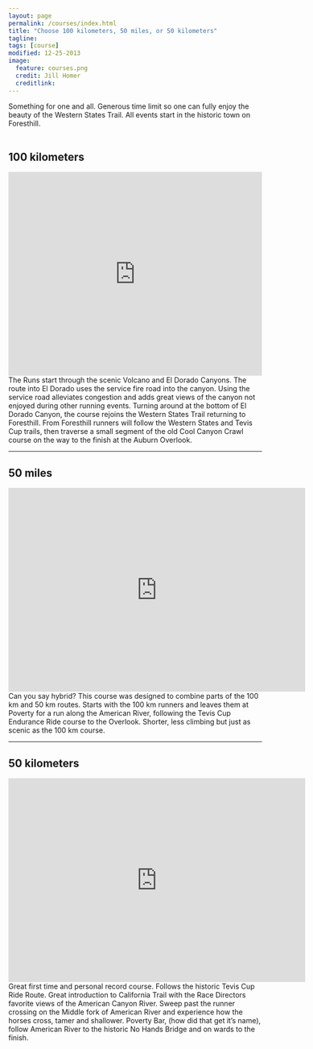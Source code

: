 ```yaml
---
layout: page
permalink: /courses/index.html
title: "Choose 100 kilometers, 50 miles, or 50 kilometers"
tagline: 
tags: [course]
modified: 12-25-2013
image:
  feature: courses.png
  credit: Jill Homer
  creditlink: 
---
```


Something for one and all. Generous time limit so one can fully enjoy the beauty of the Western States Trail. All events start in the historic town on Foresthill.
<br><br>

## 100 kilometers

<iframe height='405' width='100%' frameborder='0' allowtransparency='true' scrolling='no' src='http://www.strava.com/activities/102414416/embed/725e28c018793f1018d339f497384f735876029f'></iframe>
<br>
The Runs start through the scenic Volcano and El Dorado Canyons. The route into El Dorado uses the service fire road into the canyon. Using the service road alleviates congestion and adds great views of the canyon not enjoyed during other running events. Turning around at the bottom of El Dorado Canyon, the course rejoins the Western States Trail returning to Foresthill. From Foresthill runners will follow the Western States and Tevis Cup trails, then traverse a small segment of the old Cool Canyon Crawl course on the way to the finish at the Auburn Overlook.

<!-- | Course Map | [click here]({{ site.url }}/images/100k-map.png) |
| Course Profile | [click here]({{ site.url }}/images/100k-profile.png) |
| Elevation Gain | 17,808 feet |
| Elevation Loss | 19,743 feet |
| Minimum Elevation | 541 feet |
| Maximum Elevation | 3,722 feet |
 -->



<hr>

## 50 miles

<iframe height='405' width='590' frameborder='0' allowtransparency='true' scrolling='no' src='http://www.strava.com/activities/102413320/embed/3d54150f35ffdd765e5adc83b7e27ed81a075c0c'></iframe>
<br>
Can you say hybrid? This course was designed to combine parts of the 100 km and 50 km routes.  Starts with the 100 km runners and leaves them at Poverty for a run along the American River, following the Tevis Cup Endurance Ride course to the Overlook. Shorter, less climbing but just as scenic as the 100 km course.  

<!-- | Course Map | [click here]({{ site.url }}/images/50m-map.png)
| Course Profile | [click here]({{ site.url }}/images/50m-profile.png) 
| Elevation Gain | 13,481 feet |
| Elevation Loss | 15,421 feet |
| Minimum Elevation | 541 feet |
| Maximum Elevation | 3,722 feet |
 -->


<hr>

## 50 kilometers

<iframe height='405' width='590' frameborder='0' allowtransparency='true' scrolling='no' src='http://www.strava.com/activities/102415028/embed/e6b25b5aba575d10458e188e9f32fb5934f55b52'></iframe>
<br>
Great first time and personal record course. Follows the historic Tevis Cup Ride Route. Great introduction to California Trail with the Race Directors favorite views of the American Canyon River. Sweep past the runner crossing on the Middle fork of American River and experience how the horses cross, tamer and shallower. Poverty Bar, (how did that get it’s name), follow American River to the historic No Hands Bridge and on wards to the finish.  

<!-- | Course Map | [click here]({{ site.url }}/images/50k-map.png)
| Course Profile | [click here]({{ site.url }}/images/50k-profile.png) 
| Elevation Gain | 7,526 feet |
| Elevation Loss | 9,313 feet |
| Minimum Elevation | 541 feet |
| Maximum Elevation | 3,132 feet |
 -->



